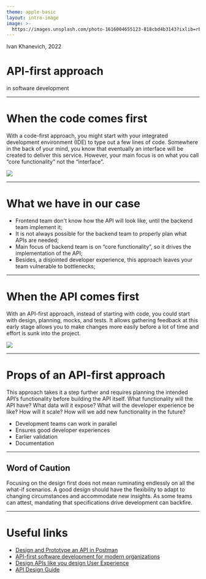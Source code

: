 ```yaml
---
theme: apple-basic
layout: intro-image
image: >-
  https://images.unsplash.com/photo-1616004655123-818cbd4b3143?ixlib=rb-1.2.1&ixid=MnwxMjA3fDB8MHxwaG90by1wYWdlfHx8fGVufDB8fHx8&auto=format&fit=crop&w=1470&q=80
---
```


<div class="absolute top-10">
  <span class="font-700">
    Ivan Khanevich, 2022
  </span>
</div>

<div class="absolute bottom-10 bg-dark-900 bg-opacity-70 rounded-xl px-5">
  <h1>API-first approach</h1>
  <p>in software development</p>
</div>


---

# When the code comes first

<section class="max-w-screen-sm">
  <p>
    With a code-first approach, you might start with your integrated development environment (IDE) to type out a few lines of code. Somewhere in the back of your mind, you know that eventually an interface will be created to deliver this service. However, your main focus is on what you call “core functionality” not the “interface”.
  </p>
</section>

<section>
  <img src="https://miro.medium.com/max/2000/1*K2MYLutCoDf6HUXQ5tjB1w.png" class="h-60" />
</section>

---

# What we have in our case

- Frontend team don't know how the API will look like, until the backend team implement it;
- It is not always possible for the backend team to properly plan what APIs are needed;
- Main focus of backend team is on “core functionality”, so it drives the implementation of the API;
- Besides, a disjointed developer experience, this approach leaves your team vulnerable to bottlenecks;

---

# When the API comes first

<section class="max-w-screen-sm">
    <p>
      With an API-first approach, instead of starting with code, you could start with design, planning, mocks, and tests. It allows gathering feedback at this early stage allows you to make changes more easily before a lot of time and effort is sunk  into the project.
    </p>
</section>

<section>
  <img src="https://miro.medium.com/max/2000/1*sfzD7ASe-ESAwU06yOYblA.png" class="h-60" />
</section>

---

# Props of an API-first approach

<section class="max-w-screen-sm">
  <p>
    This approach takes it a step further and requires planning the intended API’s functionality before building the API
    itself. What functionality will the API have? What data will it expose? What will the developer experience be like?
    How will it scale? How will we add new functionality in the future?
  </p>

  <ul>
    <li>Development teams can work in parallel</li>
    <li>Ensures good developer experiences</li>
    <li>Earlier validation</li>
    <li>Documentation</li>
  </ul>
</section>

---

<section class="max-w-screen-sm text-red-500">
  <h1>Word of Caution</h1>
  <p>
    Focusing on the design first does not mean ruminating endlessly on all the what-if scenarios. A good design should have the flexibility to adapt to changing circumstances and accommodate new insights. As some teams can attest, mandating that specifications drive development can backfire.
  </p>
</section>

---

# Useful links

- [Design and Prototype an API in Postman](https://youtu.be/r4kb3jOSsmk)
- [API-first software development for modern organizations](https://medium.com/better-practices/api-first-software-development-for-modern-organizations-fdbfba9a66d3)
- [Design APIs like you design User Experience](https://medium.com/better-practices/design-apis-like-you-design-user-experience-a7adeb2ee90f)
- [API Design Guide](https://www.postman.com/postman/workspace/postman-team-collections/documentation/1372588-81512aa8-f91a-4bcd-a53a-6037780c730e)
